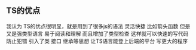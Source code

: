 ## TS的优点

我认为 TS的优点很明显，就是用到了很多js的语法 灵活快捷  比如箭头函数
但是又是强类型语言 易于阅读和理解
而且增加了类型检查 这样就可以快速的写代码 防止犯错
引入了类 接口 继承等思想 让TS语言能登上后端的平台 写更大的程序